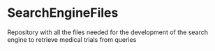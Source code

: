 # SearchEngineFiles
Repository with all the files needed for the development of the search engine to retrieve medical trials from queries

